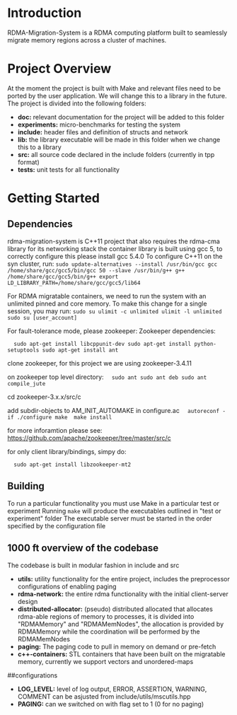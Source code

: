 # Introduction
RDMA-Migration-System is a RDMA computing platform built to seamlessly migrate memory regions across a cluster of machines.

# Project Overview
At the moment the project is built with Make and relevant files need to be ported by the user application. 
We will change this to a library in the future.
The project is divided into the following folders:
* **doc:** relevant documentation for the project will be added to this folder
* **experiments:** micro-benchmarks for testing the system 
* **include:** header files and definition of structs and network
* **lib:** the library executable will be made in this folder when we change this to a library
* **src:** all source code declared in the include folders (currently in tpp format)
* **tests:** unit tests for all functionality

# Getting Started
## Dependencies
rdma-migration-system is C++11 project that also requires the rdma-cma library for its networking stack
the container library is built using gcc 5, to correctly configure this please install gcc 5.4.0
To configure C++11 on the syn cluster, run:
``
	sudo update-alternatives --install /usr/bin/gcc gcc /home/share/gcc/gcc5/bin/gcc 50 --slave /usr/bin/g++ g++ /home/share/gcc/gcc5/bin/g++
	export LD_LIBRARY_PATH=/home/share/gcc/gcc5/lib64
``

For RDMA migratable containers, we need to run the system with an unlimited pinned and core memory.
To make this change for a single session, you may run:
``
	sudo su
	ulimit -c unlimited
	ulimit -l unlimited
	sudo su [user_account]
``

For fault-tolerance mode, please zookeeper:
Zookeeper dependencies:

``	
	sudo apt-get install libcppunit-dev
	sudo apt-get install python-setuptools
	sudo apt-get install ant
``

clone zookeeper, for this project we are using zookeeper-3.4.11

on zookeeper top level directory:
``	
	sudo ant
	sudo ant deb
	sudo ant compile_jute
``

cd zookeeper-3.x.x/src/c

add subdir-objects to AM_INIT_AUTOMAKE in configure.ac
``	
	autoreconf -if
	./configure
	make 
	make install
``

for more inforamtion please see: https://github.com/apache/zookeeper/tree/master/src/c

for only client library/bindings, simpy do:

``	
	sudo apt-get install libzookeeper-mt2
``



## Building
To run a particular functionality you must use Make in a particular test or experiment
Running `make` will produce the executables outlined in "test or experiment" folder
The executable server must be started in the order specified by the configuration file

## 1000 ft overview of the codebase
The codebase is built in modular fashion in include and src
* **utils:** utility functionality for the entire project, includes the preprocessor configurations of enabling paging
* **rdma-network:** the entire rdma functionality with the initial client-server design 
* **distributed-allocator:** (pseudo) distributed allocated that allocates rdma-able regions of memory to processes, it is divided into "RDMAMemory" and "RDMAMemNodes", the allocation is provided by RDMAMemory while the coordination will be performed by the RDMAMemNodes
* **paging:** The paging code to pull in memory on demand or pre-fetch
* **c++-containers:** STL containers that have been built on the migratable memory, currently we support vectors and unordered-maps

##configurations
* **LOG_LEVEL:** level of log output, ERROR, ASSERTION, WARNING, COMMENT can be asjusted from include/utils/mscutils.hpp
* **PAGING:** can we switched on with flag set to 1 (0 for no paging)
